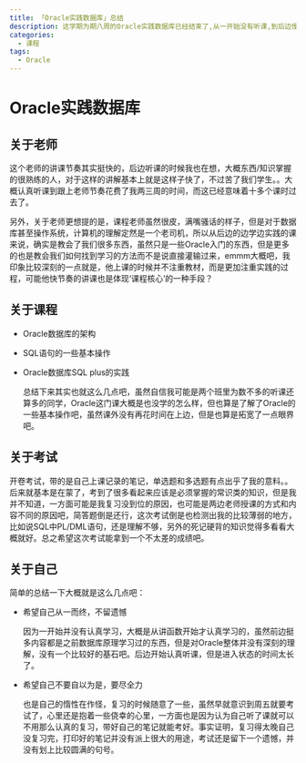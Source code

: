 ```yaml
---
title: 「Oracle实践数据库」总结
description: 这学期为期八周的Oracle实践数据库已经结束了,从一开始没有听课,到后边慢慢地跟上老师的节奏,也是渐入佳境。4/20刚考完试,想起自己博客已经很久没更了，所以也是就此记录一下Oracle这门课的总结，同时会把Oracle的笔记也传上来。
categories:
  - 课程
tags:
  - Oracle
---
```

# Oracle实践数据库

## 关于老师

  这个老师的讲课节奏其实挺快的，后边听课的时候我也在想，大概东西/知识掌握的很熟练的人，对于这样的讲解基本上就是这样子快了，不过苦了我们学生。。大概认真听课到跟上老师节奏花费了我两三周的时间，而这已经意味着十多个课时过去了。

  另外，关于老师更想提的是，课程老师虽然很皮，满嘴骚话的样子，但是对于数据库甚至操作系统，计算机的理解定然是一个老司机，所以从后边的边学边实践的课来说，确实是教会了我们很多东西，虽然只是一些Oracle入门的东西，但是更多的也是教会我们如何找到学习的方法而不是说直接灌输过来，emmm大概吧，我印象比较深刻的一点就是，他上课的时候并不注重教材，而是更加注重实践的过程，可能他快节奏的讲课也是体现‘课程核心’的一种手段？

## 关于课程

- Oracle数据库的架构
- SQL语句的一些基本操作
- Oracle数据库SQL plus的实践

  总结下来其实也就这么几点吧，虽然自信我可能是两个班里为数不多的听课还算多的同学，Oracle这门课大概是也没学的怎么样，但也算是了解了Oracle的一些基本操作吧，虽然课外没有再花时间在上边，但是也算是拓宽了一点眼界吧。

## 关于考试

  开卷考试，带的是自己上课记录的笔记，单选题和多选题有点出乎了我的意料。。后来就基本是在蒙了，考到了很多看起来应该是必须掌握的常识类的知识，但是我并不知道，一方面可能是我复习没到位的原因，也可能是两边老师授课的方式和内容不同的原因吧，简答题倒是还行，这次考试倒是也检测出我的比较薄弱的地方，比如说SQL中PL/DML语句，还是理解不够，另外的死记硬背的知识觉得多看看大概就好。总之希望这次考试能拿到一个不太差的成绩吧。

## 关于自己

  简单的总结一下大概就是这么几点吧：

- 希望自己从一而终，不留遗憾

  因为一开始并没有认真学习，大概是从讲函数开始才认真学习的，虽然前边挺多内容都是之前数据库原理学习过的东西，但是对Oracle整体并没有深刻的理解，没有一个比较好的基石吧。后边开始认真听课，但是进入状态的时间太长了。

- 希望自己不要自以为是，要尽全力

  也是自己的惰性在作怪，复习的时候随意了一些，虽然早就意识到周五就要考试了，心里还是抱着一些侥幸的心里，一方面也是因为认为自己听了课就可以不用那么认真的复习，带好自己的笔记就能考好。事实证明，复习得太晚自己没复习完，打印好的笔记并没有派上很大的用途，考试还是留下一个遗憾，并没有划上比较圆满的句号。
